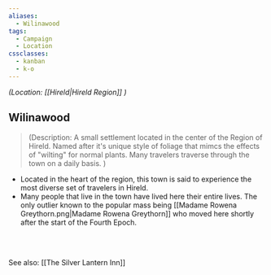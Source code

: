 ```yaml
---
aliases:
  - Wilinawood
tags:
  - Campaign
  - Location
cssclasses:
  - kanban
  - k-o
---
```

<i>(Location: [[Hireld|Hireld Region]] )</i>

## Wilinawood

> (Description: A small settlement located in the center of the Region of Hireld. Named after it's unique style of foliage that mimcs the effects of "wilting" for normal plants. Many travelers traverse through the town on a daily basis.  )

- Located in the heart of the region, this town is said to experience the most diverse set of travelers in Hireld.
- Many people that live in the town have lived here their entire lives. The only outlier known to the popular mass being [[Madame Rowena Greythorn.png|Madame Rowena Greythorn]] who moved here shortly after the start of the Fourth Epoch.






<br>
<br>


See also: [[The Silver Lantern Inn]]

